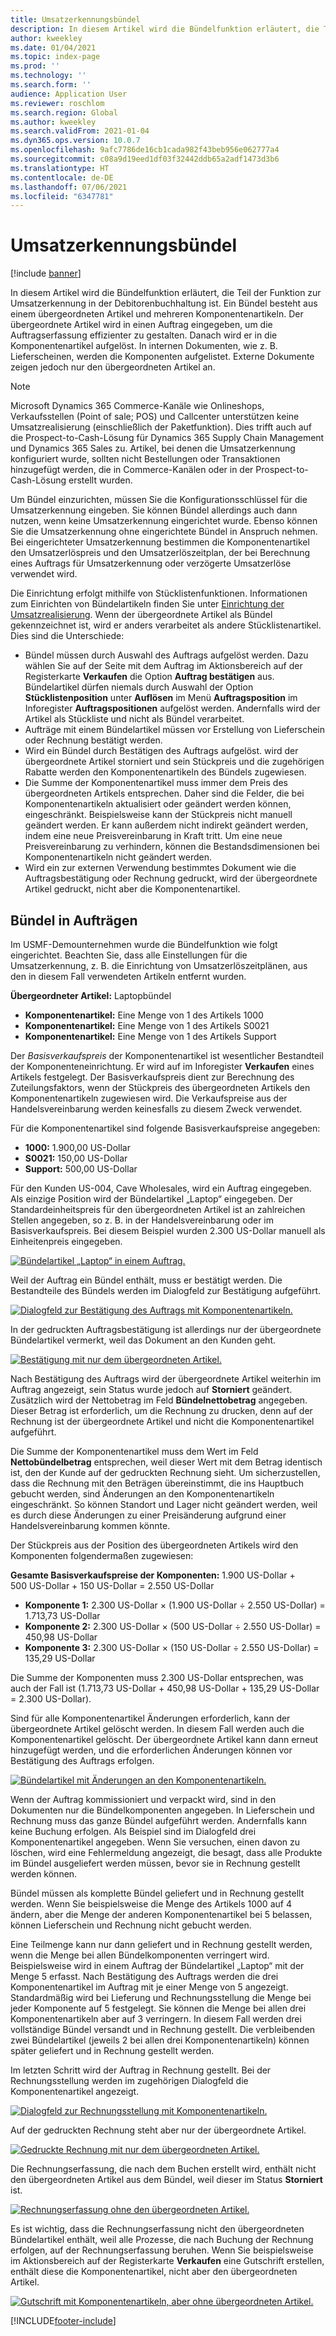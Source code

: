 ```yaml
---
title: Umsatzerkennungsbündel
description: In diesem Artikel wird die Bündelfunktion erläutert, die Teil der Funktion zur Umsatzerkennung in der Debitorenbuchhaltung ist. Ein Bündel besteht aus einem übergeordneten Artikel und mehreren Komponentenartikeln.
author: kweekley
ms.date: 01/04/2021
ms.topic: index-page
ms.prod: ''
ms.technology: ''
ms.search.form: ''
audience: Application User
ms.reviewer: roschlom
ms.search.region: Global
ms.author: kweekley
ms.search.validFrom: 2021-01-04
ms.dyn365.ops.version: 10.0.7
ms.openlocfilehash: 9afc7786de16cb1cada982f43beb956e062777a4
ms.sourcegitcommit: c08a9d19eed1df03f32442ddb65a2adf1473d3b6
ms.translationtype: HT
ms.contentlocale: de-DE
ms.lasthandoff: 07/06/2021
ms.locfileid: "6347781"
---
```

# <a name="revenue-recognition-bundles"></a>Umsatzerkennungsbündel

[!include [banner](../includes/banner.md)]

In diesem Artikel wird die Bündelfunktion erläutert, die Teil der Funktion zur Umsatzerkennung in der Debitorenbuchhaltung ist. Ein Bündel besteht aus einem übergeordneten Artikel und mehreren Komponentenartikeln. Der übergeordnete Artikel wird in einen Auftrag eingegeben, um die Auftragserfassung effizienter zu gestalten. Danach wird er in die Komponentenartikel aufgelöst. In internen Dokumenten, wie z. B. Lieferscheinen, werden die Komponenten aufgelistet. Externe Dokumente zeigen jedoch nur den übergeordneten Artikel an.

> [!NOTE]
> Microsoft Dynamics 365 Commerce-Kanäle wie Onlineshops, Verkaufsstellen (Point of sale; POS) und Callcenter unterstützen keine Umsatzrealisierung (einschließlich der Paketfunktion). Dies trifft auch auf die Prospect-to-Cash-Lösung für Dynamics 365 Supply Chain Management und Dynamics 365 Sales zu. Artikel, bei denen die Umsatzerkennung konfiguriert wurde, sollten nicht Bestellungen oder Transaktionen hinzugefügt werden, die in Commerce-Kanälen oder in der Prospect-to-Cash-Lösung erstellt wurden.

Um Bündel einzurichten, müssen Sie die Konfigurationsschlüssel für die Umsatzerkennung eingeben. Sie können Bündel allerdings auch dann nutzen, wenn keine Umsatzerkennung eingerichtet wurde. Ebenso können Sie die Umsatzerkennung ohne eingerichtete Bündel in Anspruch nehmen. Bei eingerichteter Umsatzerkennung bestimmen die Komponentenartikel den Umsatzerlöspreis und den Umsatzerlöszeitplan, der bei Berechnung eines Auftrags für Umsatzerkennung oder verzögerte Umsatzerlöse verwendet wird.

Die Einrichtung erfolgt mithilfe von Stücklistenfunktionen. Informationen zum Einrichten von Bündelartikeln finden Sie unter [Einrichtung der Umsatzrealisierung](revenue-recognition-setup.md). Wenn der übergeordnete Artikel als Bündel gekennzeichnet ist, wird er anders verarbeitet als andere Stücklistenartikel. Dies sind die Unterschiede:

- Bündel müssen durch Auswahl des Auftrags aufgelöst werden. Dazu wählen Sie auf der Seite mit dem Auftrag im Aktionsbereich auf der Registerkarte **Verkaufen** die Option **Auftrag bestätigen** aus. Bündelartikel dürfen niemals durch Auswahl der Option **Stücklistenposition** unter **Auflösen** im Menü **Auftragsposition** im Inforegister **Auftragspositionen** aufgelöst werden. Andernfalls wird der Artikel als Stückliste und nicht als Bündel verarbeitet.
- Aufträge mit einem Bündelartikel müssen vor Erstellung von Lieferschein oder Rechnung bestätigt werden.
- Wird ein Bündel durch Bestätigen des Auftrags aufgelöst. wird der übergeordnete Artikel storniert und sein Stückpreis und die zugehörigen Rabatte werden den Komponentenartikeln des Bündels zugewiesen.
- Die Summe der Komponentenartikel muss immer dem Preis des übergeordneten Artikels entsprechen. Daher sind die Felder, die bei Komponentenartikeln aktualisiert oder geändert werden können, eingeschränkt. Beispielsweise kann der Stückpreis nicht manuell geändert werden. Er kann außerdem nicht indirekt geändert werden, indem eine neue Preisvereinbarung in Kraft tritt. Um eine neue Preisvereinbarung zu verhindern, können die Bestandsdimensionen bei Komponentenartikeln nicht geändert werden.
- Wird ein zur externen Verwendung bestimmtes Dokument wie die Auftragsbestätigung oder Rechnung gedruckt, wird der übergeordnete Artikel gedruckt, nicht aber die Komponentenartikel.

## <a name="bundles-on-sales-orders"></a>Bündel in Aufträgen

Im USMF-Demounternehmen wurde die Bündelfunktion wie folgt eingerichtet. Beachten Sie, dass alle Einstellungen für die Umsatzerkennung, z. B. die Einrichtung von Umsatzerlöszeitplänen, aus den in diesem Fall verwendeten Artikeln entfernt wurden.

**Übergeordneter Artikel:** Laptopbündel

- **Komponentenartikel:** Eine Menge von 1 des Artikels 1000
- **Komponentenartikel:** Eine Menge von 1 des Artikels S0021
- **Komponentenartikel:** Eine Menge von 1 des Artikels Support

Der *Basisverkaufspreis* der Komponentenartikel ist wesentlicher Bestandteil der Komponenteneinrichtung. Er wird auf im Inforegister **Verkaufen** eines Artikels festgelegt. Der Basisverkaufspreis dient zur Berechnung des Zuteilungsfaktors, wenn der Stückpreis des übergeordneten Artikels den Komponentenartikeln zugewiesen wird. Die Verkaufspreise aus der Handelsvereinbarung werden keinesfalls zu diesem Zweck verwendet.

Für die Komponentenartikel sind folgende Basisverkaufspreise angegeben:

- **1000:** 1.900,00 US-Dollar
- **S0021:** 150,00 US-Dollar
- **Support:** 500,00 US-Dollar

Für den Kunden US-004, Cave Wholesales, wird ein Auftrag eingegeben. Als einzige Position wird der Bündelartikel „Laptop“ eingegeben. Der Standardeinheitspreis für den übergeordneten Artikel ist an zahlreichen Stellen angegeben, so z. B. in der Handelsvereinbarung oder im Basisverkaufspreis. Bei diesem Beispiel wurden 2.300 US-Dollar manuell als Einheitenpreis eingegeben.

[![Bündelartikel „Laptop“ in einem Auftrag.](./media/bundle-01.png)](./media/bundle-01.png)

Weil der Auftrag ein Bündel enthält, muss er bestätigt werden. Die Bestandteile des Bündels werden im Dialogfeld zur Bestätigung aufgeführt.

[![Dialogfeld zur Bestätigung des Auftrags mit Komponentenartikeln.](./media/bundle-02.png)](./media/bundle-02.png)

In der gedruckten Auftragsbestätigung ist allerdings nur der übergeordnete Bündelartikel vermerkt, weil das Dokument an den Kunden geht.

[![Bestätigung mit nur dem übergeordneten Artikel.](./media/bundle-03.png)](./media/bundle-03.png)

Nach Bestätigung des Auftrags wird der übergeordnete Artikel weiterhin im Auftrag angezeigt, sein Status wurde jedoch auf **Storniert** geändert. Zusätzlich wird der Nettobetrag im Feld **Bündelnettobetrag** angegeben. Dieser Betrag ist erforderlich, um die Rechnung zu drucken, denn auf der Rechnung ist der übergeordnete Artikel und nicht die Komponentenartikel aufgeführt.

Die Summe der Komponentenartikel muss dem Wert im Feld **Nettobündelbetrag** entsprechen, weil dieser Wert mit dem Betrag identisch ist, den der Kunde auf der gedruckten Rechnung sieht. Um sicherzustellen, dass die Rechnung mit den Beträgen übereinstimmt, die ins Hauptbuch gebucht werden, sind Änderungen an den Komponentenartikeln eingeschränkt. So können Standort und Lager nicht geändert werden, weil es durch diese Änderungen zu einer Preisänderung aufgrund einer Handelsvereinbarung kommen könnte.

Der Stückpreis aus der Position des übergeordneten Artikels wird den Komponenten folgendermaßen zugewiesen:

**Gesamte Basisverkaufspreise der Komponenten:** 1.900 US-Dollar + 500 US-Dollar + 150 US-Dollar = 2.550 US-Dollar

- **Komponente 1:** 2.300 US-Dollar × (1.900 US-Dollar ÷ 2.550 US-Dollar) = 1.713,73 US-Dollar
- **Komponente 2:** 2.300 US-Dollar × (500 US-Dollar ÷ 2.550 US-Dollar) = 450,98 US-Dollar
- **Komponente 3:** 2.300 US-Dollar × (150 US-Dollar ÷ 2.550 US-Dollar) = 135,29 US-Dollar

Die Summe der Komponenten muss 2.300 US-Dollar entsprechen, was auch der Fall ist (1.713,73 US-Dollar + 450,98 US-Dollar + 135,29 US-Dollar = 2.300 US-Dollar).

Sind für alle Komponentenartikel Änderungen erforderlich, kann der übergeordnete Artikel gelöscht werden. In diesem Fall werden auch die Komponentenartikel gelöscht. Der übergeordnete Artikel kann dann erneut hinzugefügt werden, und die erforderlichen Änderungen können vor Bestätigung des Auftrags erfolgen.

[![Bündelartikel mit Änderungen an den Komponentenartikeln.](./media/bundle-04.png)](./media/bundle-04.png)

Wenn der Auftrag kommissioniert und verpackt wird, sind in den Dokumenten nur die Bündelkomponenten angegeben. In Lieferschein und Rechnung muss das ganze Bündel aufgeführt werden. Andernfalls kann keine Buchung erfolgen. Als Beispiel sind im Dialogfeld drei Komponentenartikel angegeben. Wenn Sie versuchen, einen davon zu löschen, wird eine Fehlermeldung angezeigt, die besagt, dass alle Produkte im Bündel ausgeliefert werden müssen, bevor sie in Rechnung gestellt werden können.

Bündel müssen als komplette Bündel geliefert und in Rechnung gestellt werden. Wenn Sie beispielsweise die Menge des Artikels 1000 auf 4 ändern, aber die Menge der anderen Komponentenartikel bei 5 belassen, können Lieferschein und Rechnung nicht gebucht werden.

Eine Teilmenge kann nur dann geliefert und in Rechnung gestellt werden, wenn die Menge bei allen Bündelkomponenten verringert wird. Beispielsweise wird in einem Auftrag der Bündelartikel „Laptop“ mit der Menge 5 erfasst. Nach Bestätigung des Auftrags werden die drei Komponentenartikel im Auftrag mit je einer Menge von 5 angezeigt. Standardmäßig wird bei Lieferung und Rechnungsstellung die Menge bei jeder Komponente auf 5 festgelegt. Sie können die Menge bei allen drei Komponentenartikeln aber auf 3 verringern. In diesem Fall werden drei vollständige Bündel versandt und in Rechnung gestellt. Die verbleibenden zwei Bündelartikel (jeweils 2 bei allen drei Komponentenartikeln) können später geliefert und in Rechnung gestellt werden.

Im letzten Schritt wird der Auftrag in Rechnung gestellt. Bei der Rechnungsstellung werden im zugehörigen Dialogfeld die Komponentenartikel angezeigt.

[![Dialogfeld zur Rechnungsstellung mit Komponentenartikeln.](./media/bundle-06.png)](./media/bundle-06.png)

Auf der gedruckten Rechnung steht aber nur der übergeordnete Artikel.
 
[![Gedruckte Rechnung mit nur dem übergeordneten Artikel.](./media/bundle-07.png)](./media/bundle-07.png)

Die Rechnungserfassung, die nach dem Buchen erstellt wird, enthält nicht den übergeordneten Artikel aus dem Bündel, weil dieser im Status **Storniert** ist.

[![Rechnungserfassung ohne den übergeordneten Artikel.](./media/bundle-08.png)](./media/bundle-08.png)

Es ist wichtig, dass die Rechnungserfassung nicht den übergeordneten Bündelartikel enthält, weil alle Prozesse, die nach Buchung der Rechnung erfolgen, auf der Rechnungserfassung beruhen. Wenn Sie beispielsweise im Aktionsbereich auf der Registerkarte **Verkaufen** eine Gutschrift erstellen, enthält diese die Komponentenartikel, nicht aber den übergeordneten Artikel.

[![Gutschrift mit Komponentenartikeln, aber ohne übergeordneten Artikel.](./media/bundle-09.png)](./media/bundle-09.png)


[!INCLUDE[footer-include](../../includes/footer-banner.md)]